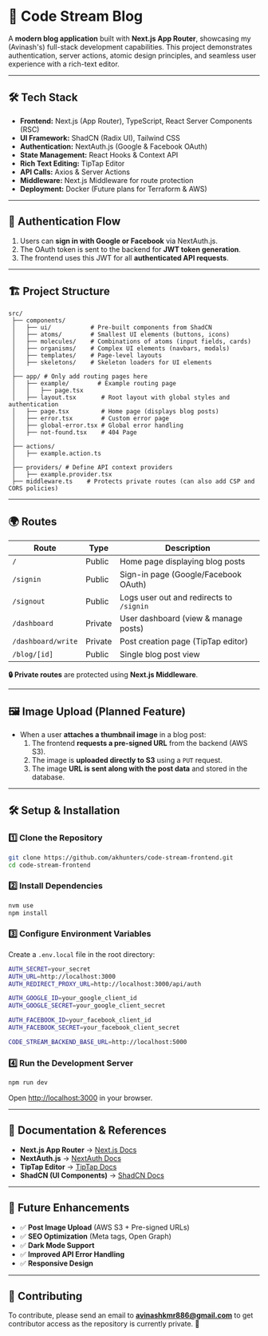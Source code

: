 # 🚀 Code Stream Blog

A **modern blog application** built with **Next.js App Router**, showcasing my (Avinash's) full-stack development capabilities. This project demonstrates authentication, server actions, atomic design principles, and seamless user experience with a rich-text editor.

---

## 🛠️ Tech Stack

- **Frontend:** Next.js (App Router), TypeScript, React Server Components (RSC)
- **UI Framework:** ShadCN (Radix UI), Tailwind CSS
- **Authentication:** NextAuth.js (Google & Facebook OAuth)
- **State Management:** React Hooks & Context API
- **Rich Text Editing:** TipTap Editor
- **API Calls:** Axios & Server Actions
- **Middleware:** Next.js Middleware for route protection
- **Deployment:** Docker (Future plans for Terraform & AWS)

---

## 🔐 Authentication Flow

1. Users can **sign in with Google or Facebook** via NextAuth.js.
2. The OAuth token is sent to the backend for **JWT token generation**.
3. The frontend uses this JWT for all **authenticated API requests**.

---

## 🏗️ Project Structure

```
src/
 ├── components/  
 │   ├── ui/           # Pre-built components from ShadCN  
 │   ├── atoms/        # Smallest UI elements (buttons, icons)  
 │   ├── molecules/    # Combinations of atoms (input fields, cards)  
 │   ├── organisms/    # Complex UI elements (navbars, modals)  
 │   ├── templates/    # Page-level layouts  
 │   ├── skeletons/    # Skeleton loaders for UI elements  
 │
 ├── app/ # Only add routing pages here
 │   ├── example/        # Example routing page
 │   │   ├── page.tsx
 │   ├── layout.tsx       # Root layout with global styles and authentication
 │   ├── page.tsx         # Home page (displays blog posts)
 │   ├── error.tsx        # Custom error page  
 │   ├── global-error.tsx # Global error handling  
 │   ├── not-found.tsx    # 404 Page  
 │
 ├── actions/
 │   ├── example.action.ts
 │
 ├── providers/ # Define API context providers
 │   ├── example.provider.tsx
 ├── middleware.ts    # Protects private routes (can also add CSP and CORS policies)
```

---

## 🌍 Routes

| Route                  | Type     | Description |
|------------------------|---------|-------------|
| `/`                    | Public  | Home page displaying blog posts |
| `/signin`              | Public  | Sign-in page (Google/Facebook OAuth) |
| `/signout`             | Public  | Logs user out and redirects to `/signin` |
| `/dashboard`           | Private | User dashboard (view & manage posts) |
| `/dashboard/write`     | Private | Post creation page (TipTap editor) |
| `/blog/[id]`          | Public  | Single blog post view |

**🔒 Private routes** are protected using **Next.js Middleware**.

---

## 🖼️ Image Upload (Planned Feature)

- When a user **attaches a thumbnail image** in a blog post:
  1. The frontend **requests a pre-signed URL** from the backend (AWS S3).
  2. The image is **uploaded directly to S3** using a `PUT` request.
  3. The image **URL is sent along with the post data** and stored in the database.

---

## 🛠️ Setup & Installation

### **1️⃣ Clone the Repository**
```sh
git clone https://github.com/akhunters/code-stream-frontend.git
cd code-stream-frontend
```

### **2️⃣ Install Dependencies**
```sh
nvm use
npm install
```

### **3️⃣ Configure Environment Variables**

Create a `.env.local` file in the root directory:

```sh
AUTH_SECRET=your_secret
AUTH_URL=http://localhost:3000
AUTH_REDIRECT_PROXY_URL=http://localhost:3000/api/auth

AUTH_GOOGLE_ID=your_google_client_id
AUTH_GOOGLE_SECRET=your_google_client_secret

AUTH_FACEBOOK_ID=your_facebook_client_id
AUTH_FACEBOOK_SECRET=your_facebook_client_secret

CODE_STREAM_BACKEND_BASE_URL=http://localhost:5000
```

### **4️⃣ Run the Development Server**
```sh
npm run dev
```
Open [http://localhost:3000](http://localhost:3000) in your browser.

---

## 📖 Documentation & References

- **Next.js App Router** → [Next.js Docs](https://nextjs.org/docs/app)
- **NextAuth.js** → [NextAuth Docs](https://authjs.dev/getting-started)
- **TipTap Editor** → [TipTap Docs](https://tiptap.dev/docs/editor/getting-started/install/nextjs)
- **ShadCN (UI Components)** → [ShadCN Docs](https://ui.shadcn.com/docs)

---

## 🚀 Future Enhancements

- ✅ **Post Image Upload** (AWS S3 + Pre-signed URLs)
- ✅ **SEO Optimization** (Meta tags, Open Graph)
- ✅ **Dark Mode Support**
- ✅ **Improved API Error Handling**
- ✅ **Responsive Design**

---

## 🤝 Contributing

To contribute, please send an email to **avinashkmr886@gmail.com** to get contributor access as the repository is currently private. 🚀

